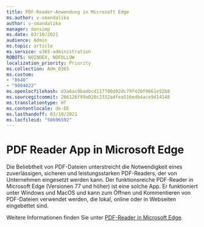 ```yaml
---
title: PDF-Reader-Anwendung in Microsoft Edge
ms.author: v-smandalika
author: v-smandalika
manager: dansimp
ms.date: 03/10/2021
audience: Admin
ms.topic: article
ms.service: o365-administration
ROBOTS: NOINDEX, NOFOLLOW
localization_priority: Priority
ms.collection: Adm_O365
ms.custom:
- "8640"
- "9004622"
ms.openlocfilehash: d3a6ac9badbcd117780d92dc79f420f9661e52b8
ms.sourcegitcommit: 266126f99a020c2332a4fea516edb4ace9d14148
ms.translationtype: HT
ms.contentlocale: de-DE
ms.lasthandoff: 03/10/2021
ms.locfileid: "50696592"
---
```

# <a name="pdf-reader-app-in-microsoft-edge"></a>PDF Reader App in Microsoft Edge

Die Beliebtheit von PDF-Dateien unterstreicht die Notwendigkeit eines zuverlässigen, sicheren und leistungsstarken PDF-Readers, der von Unternehmen eingesetzt werden kann. Der funktionsreiche PDF-Reader in Microsoft Edge (Versionen 77 und höher) ist eine solche App. Er funktioniert unter Windows und MacOS und kann zum Öffnen und Kommentieren von PDF-Dateien verwendet werden, die lokal, online oder in Webseiten eingebettet sind.

Weitere Informationen finden Sie unter [PDF-Reader in Microsoft Edge](https://docs.microsoft.com/deployedge/microsoft-edge-pdf).
